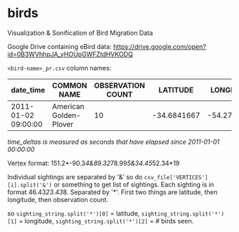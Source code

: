 # birds
Visualization &amp; Sonification of Bird Migration Data

Google Drive containing eBird data: https://drive.google.com/open?id=0B3WVhhpJA_yHOUpGWFZtdHVKODQ

`<bird-name>_pr.csv` column names:

 | date_time | COMMON NAME | OBSERVATION COUNT | LATITUDE | LONGITUDE | OBSERVATION DATE | time_deltas |
 | --------- | ------------| ----------------- | -------- | --------- | ---------------- | ----------- |
 |2011-01-02 09:00:00 | American Golden-Plover | 10 | -34.6841667 | -54.2768333 | 2011-01-02 | 118800 |
 
 *time_deltas is measured as seconds that have elapsed since 2011-01-01 00:00:00*


Vertex format:
151.2*-90.3*4&89.32*78.99*5&34.45*52.34*19

Individual sightings are separated by '&' so do `csv_file['VERTICES'][i].split('&')` or something to get list of sightings.
Each sighting is in format 46.43*23.43*8. Separated by '*'. First two things are latitude, then longitude, then observation count.

so `sighting_string.split('*')[0]` = latitude, `sighting_string.split('*')[1]` = longitude, `sighting_string.split('*')[2]` = # birds seen.
